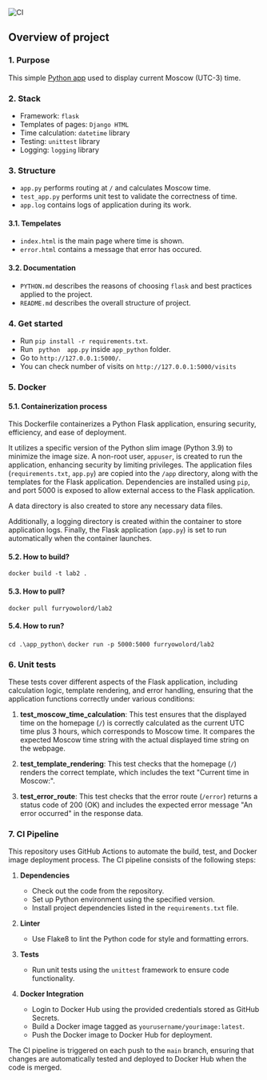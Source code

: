 
![CI](https://github.com/FurryLord/DevOps24/workflows/CI/badge.svg)


## Overview of project

### 1. Purpose

This simple [Python app](/app_python/)  used to display current Moscow (UTC-3) time.

### 2. Stack
- Framework: ``flask``
- Templates of pages: ``Django HTML``
- Time calculation: ``datetime`` library
- Testing: ``unittest`` library
- Logging: ``logging`` library


### 3. Structure

- ``app.py`` performs routing at ``/`` and calculates Moscow time.
- ``test_app.py`` performs unit test to validate the correctness of time.
- ``app.log`` contains logs of application during its work.

#### 3.1. Tempelates
-  ``index.html`` is the main page where time is shown.
-  ``error.html`` contains a message that error has occured.

#### 3.2. Documentation
- ``PYTHON.md`` describes the reasons of choosing ``flask`` and best practices applied to the project.
- ``README.md`` describes the overall structure of project.


### 4. Get started
- Run ``pip install -r requirements.txt``.
- Run `` python  app.py`` inside ``app_python`` folder.
- Go to ``http://127.0.0.1:5000/``.
- You can check number of visits on ``http://127.0.0.1:5000/visits``

### 5. Docker

#### 5.1. Containerization process

This Dockerfile containerizes a Python Flask application, ensuring security, efficiency, and ease of deployment. 

It utilizes a specific version of the Python slim image (Python 3.9) to minimize the image size. A non-root user, `appuser`, is created to run the application, enhancing security by limiting privileges. The application files (`requirements.txt`, `app.py`) are copied into the `/app` directory, along with the templates for the Flask application. Dependencies are installed using `pip`, and port 5000 is exposed to allow external access to the Flask application.

A data directory is also created to store any necessary data files.

Additionally, a logging directory is created within the container to store application logs. Finally, the Flask application (`app.py`) is set to run automatically when the container launches. 
#### 5.2. How to build?
`docker build -t lab2 .`
#### 5.3.  How to pull?
`docker pull furryowolord/lab2`
#### 5.4. How to run?
`cd .\app_python\`
`docker run -p 5000:5000 furryowolord/lab2`

### 6. Unit tests

 These tests cover different aspects of the Flask application, including calculation logic, template rendering, and error handling, ensuring that the application functions correctly under various conditions:

1. **test_moscow_time_calculation**: This test ensures that the displayed time on the homepage (`/`) is correctly calculated as the current UTC time plus 3 hours, which corresponds to Moscow time. It compares the expected Moscow time string with the actual displayed time string on the webpage.

2. **test_template_rendering**: This test checks that the homepage (`/`) renders the correct template, which includes the text "Current time in Moscow:".

3. **test_error_route**: This test checks that the error route (`/error`) returns a status code of 200 (OK) and includes the expected error message "An error occurred" in the response data.

### 7. CI Pipeline

This repository uses GitHub Actions to automate the build, test, and Docker image deployment process. The CI pipeline consists of the following steps:

1. **Dependencies**
   - Check out the code from the repository.
   - Set up Python environment using the specified version.
   - Install project dependencies listed in the `requirements.txt` file.

2. **Linter**
   - Use Flake8 to lint the Python code for style and formatting errors.

3. **Tests**
   - Run unit tests using the `unittest` framework to ensure code functionality.

4. **Docker Integration**
   - Login to Docker Hub using the provided credentials stored as GitHub Secrets.
   - Build a Docker image tagged as `yourusername/yourimage:latest`.
   - Push the Docker image to Docker Hub for deployment.

The CI pipeline is triggered on each push to the `main` branch, ensuring that changes are automatically tested and deployed to Docker Hub when the code is merged.

